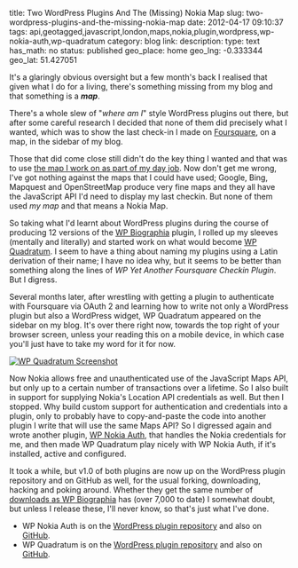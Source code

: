 title: Two WordPress Plugins And The (Missing) Nokia Map
slug: two-wordpress-plugins-and-the-missing-nokia-map
date: 2012-04-17 09:10:37
tags: api,geotagged,javascript,london,maps,nokia,plugin,wordpress,wp-nokia-auth,wp-quadratum
category: blog
link: 
description: 
type: text
has_math: no
status: published
geo_place: home
geo_lng: -0.333344
geo_lat: 51.427051

It's a glaringly obvious oversight but a few month's back I realised that given what I do for a living, there's something missing from my blog and that something is a ***map***.

There's a whole slew of "*where am I*" style WordPress plugins out there, but after some careful research I decided that none of them did precisely what I wanted, which was to show the last check-in I made on [Foursquare](https://foursquare.com/ "https://foursquare.com/"), on a map, in the sidebar of my blog.

Those that did come close still didn't do the key thing I wanted and that was to use [the map I work on as part of my day job](https://maps.nokia.com/ "https://maps.nokia.com/"). Now don't get me wrong, I've got nothing against the maps that I could have used; Google, Bing, Mapquest and OpenStreetMap produce very fine maps and they all have the JavaScript API I'd need to display my last checkin. But none of them used *my map* and that means a Nokia Map.

<!-- TEASER_END -->

So taking what I'd learnt about WordPress plugins during the course of producing 12 versions of the [WP Biographia](/pages/codeage/wp-biographia/ "/pages/codeage/wp-biographia/") plugin, I rolled up my sleeves (mentally and literally) and started work on what would become [WP Quadratum](/pages/codeage/wp-quadratum/ "/pages/codeage/wp-quadratum/"). I seem to have a thing about naming my plugins using a Latin derivation of their name; I have no idea why, but it seems to be better than something along the lines of *WP Yet Another Foursquare Checkin Plugin*. But I digress.

Several months later, after wrestling with getting a plugin to authenticate with Foursquare via OAuth 2 and learning how to write not only a WordPress plugin but also a WordPress widget, WP Quadratum appeared on the sidebar on my blog. It's over there right now, towards the top right of your browser screen, unless your reading this on a mobile device, in which case you'll just have to take my word for it for now.

[![](/wp-content/uploads/2012/04/screenshot-61.jpg "WP Quadratum Screenshot")](/wp-content/uploads/2012/04/screenshot-61.jpg "/wp-content/uploads/2012/04/screenshot-61.jpg")

Now Nokia allows free and unauthenticated use of the JavaScript Maps API, but only up to a certain number of transactions over a lifetime. So I also built in support for supplying Nokia's Location API credentials as well. But then I stopped. Why build custom support for authentication and credentials into a plugin, only to probably have to copy-and-paste the code into another plugin I write that will use the same Maps API? So I digressed again and wrote another plugin, [WP Nokia Auth](/pages/codeage/wp-nokia-auth/ "/pages/codeage/wp-nokia-auth/"), that handles the Nokia credentials for me, and then made WP Quadratum play nicely with WP Nokia Auth, if it's installed, active and configured.

It took a while, but v1.0 of both plugins are now up on the WordPress plugin repository and on GitHub as well, for the usual forking, downloading, hacking and poking around. Whether they get the same number of [downloads as WP Biographia](https://wordpress.org/extend/plugins/wp-biographia/stats/ "https://wordpress.org/extend/plugins/wp-biographia/stats/") has (over 7,000 to date) I somewhat doubt, but unless I release these, I'll never know, so that's just what I've done.


* WP Nokia Auth is on the [WordPress plugin repository](https://wordpress.org/extend/plugins/wp-nokia-auth/ "https://wordpress.org/extend/plugins/wp-nokia-auth/") and also on [GitHub](https://github.com/vicchi/wp-nokia-auth "https://github.com/vicchi/wp-nokia-auth").
* WP Quadratum is on the [WordPress plugin repository](https://wordpress.org/extend/plugins/wp-quadratum/ "https://wordpress.org/extend/plugins/wp-quadratum/") and also on [GitHub](https://github.com/vicchi/wp-quadratum "https://github.com/vicchi/wp-quadratum").




